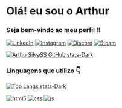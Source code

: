 # Olá! eu sou o Arthur  
### Seja bem-vindo ao meu perfil !!

 [![LinkedIn](https://img.shields.io/badge/LinkedIn-0077B5?style=for-the-badge&logo=linkedin&logoColor=white)](https://www.linkedin.com/in/arthur-silva-413208275/)
 [![Instagram](https://img.shields.io/badge/Instagram-E4405F?style=for-the-badge&logo=instagram&logoColor=white)](https://www.instagram.com/arthursilva.ss/)
 [![Discord](https://img.shields.io/badge/Discord-7289DA?style=for-the-badge&logo=discord&logoColor=white)](https://discordapp.com/users/331596810047193099)
 [![Steam](https://img.shields.io/badge/Steam-000000?style=for-the-badge&logo=steam&logoColor=white)](https://steamcommunity.com/id/skytuka/)

[![ArthurSilvaSS GitHub stats-Dark](https://github-readme-stats.vercel.app/api?username=ArthurSilvaSS&show_icons=true&theme=swift)](https://github.com/ArthurSilvaSS)
### Linguagens que utilizo 👇
[![Top Langs stats-Dark ](https://github-readme-stats.vercel.app/api/top-langs/?username=ArthurSilvaSS&layout=compact)](https://github.com/ArthurSilvaSS)

<div style="display: inline_block">
  <img align="center" alt="html5" src="https://img.shields.io/badge/HTML5-E34F26?style=for-the-badge&logo=html5&logoColor=white" />
  <img align="center" alt="css" src="https://img.shields.io/badge/CSS3-1572B6?style=for-the-badge&logo=css3&logoColor=white" />
  <img align="center" alt="js" src="https://img.shields.io/badge/JavaScript-F7DF1E?style=for-the-badge&logo=javascript&logoColor=black" />
</div><br/>

